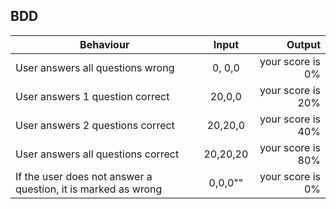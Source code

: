 <!-- # JAVASCRIPT-QUIZ-BOARD

### This application is about a JavaScript-Quiz Board, 6th December 2018.

## By {James Muito Musyoka}

## Description
This website contain questions on JavaScript and has  a lot to help programmers revise more on JavaScript, I decided to create website to help  pass important information and it also gives information to users or other developers.

## Setup/Installation Requirements
* Github
* Browser
* Smartphone or Computer/Laptop

## Installation.
* Install the JavScript-quiz board by cloning this repository:
* You need a smartphone,laptop,desktop or any screen accessibleto internet.
* Open from any linient browser. -->

## BDD
| Behaviour  |   Input  | Output |
|----------|:-------------:|------:|
| User answers all questions wrong | 0, 0,0 |   your score is 0% |
| User answers 1 question correct | 20,0,0 | your score is 20% |
| User answers 2 questions correct | 20,20,0 | your score is 40% |
| User answers all questions correct | 20,20,20 | your score is 80% |
| If the user does not answer a question, it is marked as wrong | 0,0,0"" | your score is 0% |

<!-- ## Known Bugs
Many websites still in progress too help the programmers  develope more apealing websites.

## Technologies Used
* HTML
* CSS
* JavaScript

## Support and contact details
* email: jamesmu475@gmail.Com
* Phone no: 0704729445 -->
